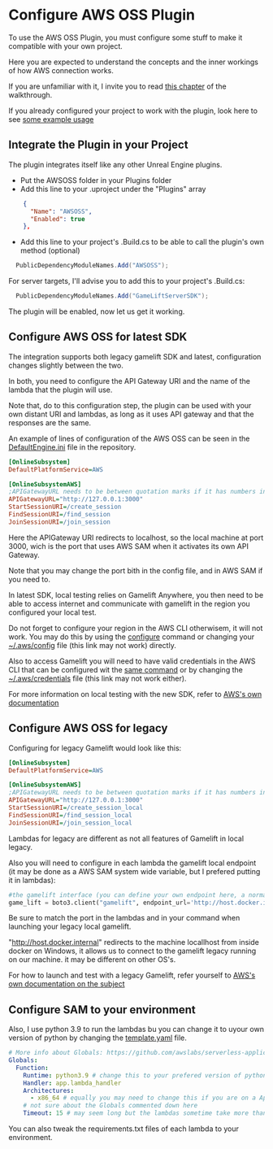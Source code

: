 # Configure AWS OSS Plugin

To use the AWS OSS Plugin, you must configure some stuff to make it compatible with your own project.

Here you are expected to understand the concepts and the inner workings of how AWS connection works.

If you are unfamiliar with it, I invite you to read [this chapter](../Walkthrough/Design.md#amazon-web-services) of the walkthrough.

If you already configured your project to work with the plugin, look here to see [some example usage](Usage.md)

## Integrate the Plugin in your Project

The plugin integrates itself like any other Unreal Engine plugins.

- Put the AWSOSS folder in your Plugins folder
- Add this line to your .uproject under the "Plugins" array
  
```json
    {
      "Name": "AWSOSS",
      "Enabled": true
    },
```

- Add this line to your project's .Build.cs to be able to call the plugin's own method (optional)

```cs
  PublicDependencyModuleNames.Add("AWSOSS");
```

For server targets, I'll advise you to add this to your project's .Build.cs:

```cs
  PublicDependencyModuleNames.Add("GameLiftServerSDK");
```

The plugin will be enabled, now let us get it working.

## Configure AWS OSS for latest SDK

The integration supports both legacy gamelift SDK and latest, configuration changes slightly between the two.

In both, you need to configure the API Gateway URI and the name of the lambda that the plugin will use.

Note that, do to this configuration step, the plugin can be used with your own distant URI and lambdas, as long as it uses API gateway and that the responses are the same.

An example of lines of configuration of the AWS OSS can be seen in the [DefaultEngine.ini](Config/DefaultEngine.ini) file in the repository.

```ini
[OnlineSubsystem]
DefaultPlatformService=AWS

[OnlineSubsystemAWS]
;APIGatewayURL needs to be between quotation marks if it has numbers in it (as it is a URL)
APIGatewayURL="http://127.0.0.1:3000"
StartSessionURI=/create_session
FindSessionURI=/find_session
JoinSessionURI=/join_session
```

Here the APIGateway URI redirects to localhost, so the local machine at port 3000, wich is the port that uses AWS SAM when it activates its own API Gateway.

Note that you may change the port bith in the config file, and in AWS SAM if you need to.

In latest SDK, local testing relies on Gamelift Anywhere, you then need to be able to access internet and communicate with gamelift in the region you configured your local test.

Do not forget to configure your region in the AWS CLI otherwisem, it will not work.
You may do this by using the [configure](https://docs.aws.amazon.com/cli/latest/reference/configure/) command or changing your [~/.aws/config](~/.aws/config) file (this link may not work) directly.

Also to access Gamelift  you will need to have valid credentials in the AWS CLI
that can be configured wit the [same command]((https://docs.aws.amazon.com/cli/latest/reference/configure/)) or by changing the [~/.aws/credentials](~/.aws/credentials) file (this link may not work either).

For more information on local testing with the new SDK, refer to [AWS's own documentation](https://docs.aws.amazon.com/gamelift/latest/developerguide/integration-testing.html)

## Configure AWS OSS for legacy

Configuring for legacy Gamelift would look like this:

```ini
[OnlineSubsystem]
DefaultPlatformService=AWS

[OnlineSubsystemAWS]
;APIGatewayURL needs to be between quotation marks if it has numbers in it (as it is a URL)
APIGatewayURL="http://127.0.0.1:3000"
StartSessionURI=/create_session_local
FindSessionURI=/find_session_local
JoinSessionURI=/join_session_local
```

Lambdas for legacy are different as not all features of Gamelift in local legacy.

Also you will need to configure in each lambda the gamelift local endpoint (it may be done as a AWS SAM system wide variable, but I prefered putting it in lambdas):

```py
#the gamelift interface (you can define your own endpoint here, a normal endpoint would be: https://gamelift.ap-northeast-1.amazonaws.com, but we're using a local address for our use case to use Gamelift Local)
game_lift = boto3.client("gamelift", endpoint_url='http://host.docker.internal:9870')
```

Be sure to match the port in the lambdas and in your command when launching your legacy local gamelift.

"http://host.docker.internal" redirects to the machine locallhost from inside docker on Windows, it allows us to connect to the gamelift legacy running on our machine. it may be different on other OS's.

For how to launch and test with a legacy Gamelift, refer yourself to [AWS's own documentation on the subject](https://docs.aws.amazon.com/gamelift/latest/developerguide/integration-testing-local.html)


## Configure SAM to your environment

Also, I use python 3.9 to run the lambdas bu you can change it to uyour own version of python by changing the [template.yaml](../../Plugins/AWSOSS/SAM/template.yaml) file.

```yaml
# More info about Globals: https://github.com/awslabs/serverless-application-model/blob/master/docs/globals.rst
Globals:
  Function:
    Runtime: python3.9 # change this to your prefered version of python
    Handler: app.lambda_handler
    Architectures:
      - x86_64 # equally you may need to change this if you are on a Apple Silicon Mac.
    # not sure about the Globals commented down here 
    Timeout: 15 # may seem long but the lambdas sometime take more than 3 seconds, it is to be sure
```

You can also tweak the requirements.txt files of each lambda to your environment.
